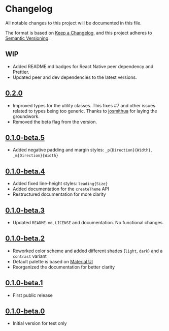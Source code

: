 # Changelog

All notable changes to this project will be documented in this file.

The format is based on [Keep a Changelog](https://keepachangelog.com/en/1.0.0/),
and this project adheres to [Semantic Versioning](https://semver.org/spec/v2.0.0.html).

## WIP

- Added README.md badges for React Native peer dependency and Prettier.
- Updated peer and dev dependencies to the latest versions.

## [0.2.0](https://github.com/arabold/react-native-whirlwind/releases/tag/v0.2.0)

- Improved types for the utility classes. This fixes #7 and other issues related to types being too generic. Thanks to [josmithua](https://github.com/josmithua) for laying the groundwork.
- Removed the beta flag from the version.

## [0.1.0-beta.5](https://github.com/arabold/react-native-whirlwind/releases/tag/v0.1.0-beta.5)

- Added negative padding and margin styles: `_p{Direction}{Width}`, `_m{Direction}{Width}`

## [0.1.0-beta.4](https://github.com/arabold/react-native-whirlwind/releases/tag/v0.1.0-beta.4)

- Added fixed line-height styles: `leading{Size}`
- Added documentation for the `createTheme` API
- Restructured documentation for more clarity

## [0.1.0-beta.3](https://github.com/arabold/react-native-whirlwind/releases/tag/v0.1.0-beta.3)

- Updated `README.md`, `LICENSE` and documentation. No functional changes.

## [0.1.0-beta.2](https://github.com/arabold/react-native-whirlwind/releases/tag/v0.1.0-beta.2)

- Reworked color scheme and added different shades (`light`, `dark`) and a `contrast` variant
- Default palette is based on [Material UI](https://material-ui.com/)
- Reorganized the documentation for better clarity

## [0.1.0-beta.1](https://github.com/arabold/react-native-whirlwind/releases/tag/v0.1.0-beta.1)

- First public release

## [0.1.0-beta.0](https://github.com/arabold/react-native-whirlwind/releases/tag/v0.1.0-beta.0)

- Initial version for test only

